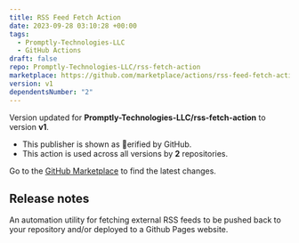 ```yaml
---
title: RSS Feed Fetch Action
date: 2023-09-28 03:10:28 +00:00
tags:
  - Promptly-Technologies-LLC
  - GitHub Actions
draft: false
repo: Promptly-Technologies-LLC/rss-fetch-action
marketplace: https://github.com/marketplace/actions/rss-feed-fetch-action
version: v1
dependentsNumber: "2"
---
```



Version updated for **Promptly-Technologies-LLC/rss-fetch-action** to version **v1**.
- This publisher is shown as erified by GitHub.
- This action is used across all versions by **2** repositories.

Go to the [GitHub Marketplace](https://github.com/marketplace/actions/rss-feed-fetch-action) to find the latest changes.

## Release notes

An automation utility for fetching external RSS feeds to be pushed back to your repository and/or deployed to a Github Pages website.
